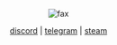 <p align="center">  
  <img src="https://komarev.com/ghpvc/?username=qro&color=lightgrey" alt="fax" width="" height="">
</p>

<p align="center">
    <a href="https://discord.com/users/630087545312509963">discord</a>
    |
    <a href="https://t.me/purelxw">telegram</a>
    |
    <a href="https://steamcommunity.com/id/lxw20367/">steam</a>
</p>
